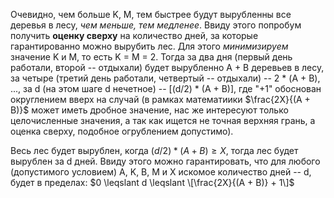Очевидно, чем больше K, M, тем быстрее будут вырубленны все деревья в лесу, *чем меньше, тем медленее*. Ввиду этого попробум получить **оценку сверху** на количество дней, за которые гарантированно можно вырубить лес. Для этого *минимизируем* значение K и M, то есть K = M = 2. Тогда за два дня (первый день работали, второй -- отдыхали) будет вырубленно A + B деревьев в лесу, за четыре (третий день работали, четвертый -- отдыхали) -- 2 * (A + B), ..., за d (на этом шаге d нечетное) -- \[(d/2) * (A + B)\], где "+1" обоснован округлением вверх на случай (в рамках математиики $\frac{2X}{(A + B)}$ может иметь дробное значение, нас же интересуют только целочисленные значения, а так как ищется не точная верхняя грань, а оценка сверху, подобное огрублением допустимо). 

Весь лес будет вырублен, когда $(d/2) * (A + B) \geqslant X$, тогда лес будет вырублен за d дней. Ввиду этого можно гарантировать, что  для любого (допустимого условием) A, K, B, M и X искомое количество дней -- d, будет в пределах: $0 \leqslant d \leqslant \[\frac{2X}{(A + B)} + 1\]$

